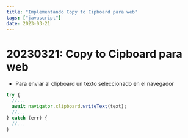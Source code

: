 ```yaml
---
title: "Implementando Copy to Cipboard para web"
tags: ["javascript"]
date: 2023-03-21
---
```


# 20230321: Copy to Cipboard para web

<TagsLinks />

- Para enviar al clipboard un texto seleccionado en el navegador

```js
try {
  //...
  await navigator.clipboard.writeText(text);
  //...
} catch (err) {
  //...
}
```